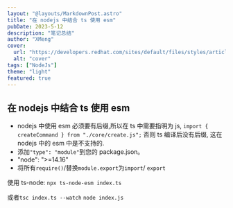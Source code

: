 ```yaml
---
layout: "@layouts/MarkdownPost.astro"
title: "在 nodejs 中结合 ts 使用 esm"
pubDate: 2023-5-12
description: "笔记总结"
author: "XMeng"
cover:
  url: "https://developers.redhat.com/sites/default/files/styles/article_feature/public/blog/2015/04/node-js.jpg?itok=cdmkPTqM"
  alt: "cover"
tags: ["NodeJs"]
theme: "light"
featured: true
---
```


## 在 nodejs 中结合 ts 使用 esm

- nodejs 中使用 esm 必须要有后缀,所以在 ts 中需要指明为 js, `import { createCommand } from "./core/create.js";` 否则 ts 编译后没有后缀, 这在
  nodejs 中的 esm 中是不支持的.
- 添加`"type": "module"`到您的 package.json。
- "node": ">=14.16"
- 将所有`require()`/替换`module.export`为`import`/ `export`

使用 ts-node: `npx ts-node-esm index.ts `

或者`tsc index.ts --watch` `node index.js`
